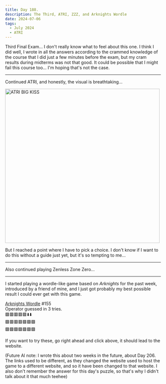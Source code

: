 ```yaml
---
title: Day 188.
description: The Third, ATRI, ZZZ, and Arknights Wordle
date: 2024-07-06
tags: 
  - July 2024
  - ATRI
---
```


Third Final Exam... I don't really know what to feel about this one. I think I did well, I wrote in all the answers according to the crammed knowledge of the course that I did just a few minutes before the exam, but my cram results during midterms was not that good. It could be possible that I might fail this course too... I'm hoping that's not the case.

-----

Continued ATRI, and honestly, the visual is breathtaking...

<a href="https://imgur.com/0H6Q3vZ"><img src="https://i.imgur.com/0H6Q3vZ.png" title="ATRI BIG KISS" width="500px" alt="ATRI BIG KISS"/></a>

But I reached a point where I have to pick a choice. I don't know if I want to do this without a guide just yet, but it's so tempting to me...

-----

Also continued playing Zenless Zone Zero...


-----

I started playing a wordle-like game based on *Arknights* for the past week, introduced by a friend of mine, and I just got probably my best possible result I could ever get with this game.

[Arknights Wordle](https://ak-wordle.three6ty1.dev/) #155<br>
Operator guessed in 3 tries.<br>
🟩🟥🟥🟥🟩⬇️⬇️<br>
🟩🟥🟥🟥🟩🟩🟩<br>
🟩🟩🟩🟩🟩🟩🟩<br>

If you want to try these, go right ahead and click above, it should lead to the website.

(Future Al note: I wrote this about two weeks in the future, about Day 206. The links used to be different, as they changed the website used to host the game to a different website, and so it have been changed to that website. I also don't remember the answer for this day's puzzle, so that's why I didn't talk about it that much teehee)